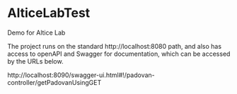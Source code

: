 # AlticeLabTest
Demo for Altice Lab

The project runs on the standard http://localhost:8080 path, and also has access to openAPI and Swagger for documentation, which can be accessed by the URLs below.

http://localhost:8090/swagger-ui.html#!/padovan-controller/getPadovanUsingGET
